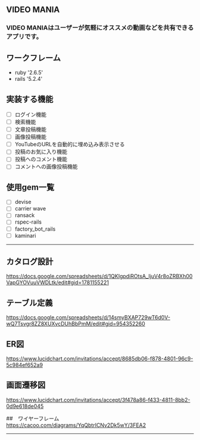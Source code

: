 ## VIDEO MANIA
### VIDEO MANIAはユーザーが気軽にオススメの動画などを共有できるアプリです。

## ワークフレーム 
- ruby '2.6.5'
- rails '5.2.4'

## 実装する機能
- [ ] ログイン機能
- [ ] 検索機能
- [ ] 文章投稿機能
- [ ] 画像投稿機能
- [ ] YouTubeのURLを自動的に埋め込み表示させる
- [ ] 投稿のお気に入り機能
- [ ] 投稿へのコメント機能
- [ ] コメントへの画像投稿機能

## 使用gem一覧
- [ ] devise
- [ ] carrier wave
- [ ] ransack
- [ ] rspec-rails
- [ ] factory_bot_rails
- [ ] kaminari

****
## カタログ設計
https://docs.google.com/spreadsheets/d/1QKIgpdiROtsA_IjuV4r8oZRBXh00VapGYOVuuVWDLtk/edit#gid=1781155221
## テーブル定義
https://docs.google.com/spreadsheets/d/14smyBXAP729wT6d0V-wQ7Tsvgr8ZZ8XUXvcDUhBbPmM/edit#gid=954352260
## ER図
https://www.lucidchart.com/invitations/accept/8685db06-f878-4801-96c9-5c984ef652a9
## 画面遷移図
https://www.lucidchart.com/invitations/accept/3f478a86-f433-4811-8bb2-0d9e618de045

##　ワイヤーフレーム
https://cacoo.com/diagrams/YqQbtrICNv2Dk5wY/3FEA2

****